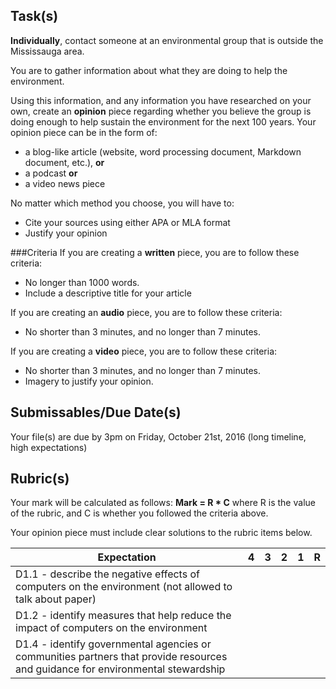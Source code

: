 Task(s)
-------
__Individually__, contact someone at an environmental group that is outside the Mississauga area.

You are to gather information about what they are doing to help the environment.  

Using this information, and any information you have researched on your own, create an __opinion__ piece regarding whether you believe the group is doing enough to help sustain the environment for the next 100 years.  Your opinion piece can be in the form of:

  * a blog-like article (website, word processing document, Markdown document, etc.), __or__
  * a podcast __or__
  * a video news piece

No matter which method you choose, you will have to:

* Cite your sources using either APA or MLA format
* Justify your opinion
 

###Criteria
If you are creating a __written__ piece, you are to follow these criteria:

* No longer than 1000 words.  
* Include a descriptive title for your article

If you are creating an __audio__ piece, you are to follow these criteria:

* No shorter than 3 minutes, and no longer than 7 minutes.

If you are creating a __video__ piece, you are to follow these criteria:

* No shorter than 3 minutes, and no longer than 7 minutes.
* Imagery to justify your opinion. 



Submissables/Due Date(s)
------------------
Your file(s) are due by 3pm on Friday, October 21st, 2016 (long timeline, high expectations)


Rubric(s)
------------------

Your mark will be calculated as follows: __Mark = R * C__ where R is the value of the rubric, and C is whether you followed the criteria above. 

Your opinion piece must include clear solutions to the rubric items below.

| Expectation | 4 | 3 | 2 | 1 | R |
| ----- | --- | --- | --- | --- | --- |
| D1.1 - describe the negative effects of computers on the environment (not allowed to talk about paper) | | | | | |
| D1.2 - identify measures that help reduce the impact of computers on the environment | | | | | |
| D1.4 - identify governmental agencies or communities partners that provide resources and guidance for environmental stewardship | | | | | |
